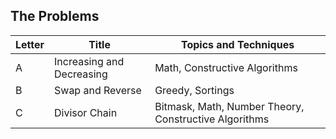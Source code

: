 ## The Problems

|  Letter | Title                     | Topics and Techniques                          |
|---------|---------------------------|-----------------------------|
|  A | Increasing and Decreasing           | Math, Constructive Algorithms                       |
|  B | Swap and Reverse             | Greedy, Sortings          |
|  C | Divisor Chain         | Bitmask, Math, Number Theory, Constructive Algorithms      |

